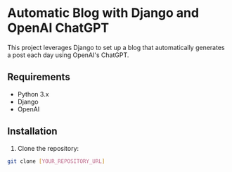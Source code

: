 # Automatic Blog with Django and OpenAI ChatGPT

This project leverages Django to set up a blog that automatically generates a post each day using OpenAI's ChatGPT.

## Requirements

- Python 3.x
- Django
- OpenAI

## Installation

1. Clone the repository:

```bash
git clone [YOUR_REPOSITORY_URL]
